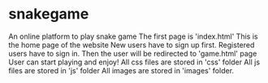 # snakegame
An online platform to play snake game
The first page is 'index.html'
This is the home page of the website
New users have to  sign up first.
Registered users have to sign in.
Then the user will be redirected to 'game.html' page
User can start playing and enjoy!
All css files are stored in 'css' folder
All js files are stored in 'js' folder
All images are stored in 'images' folder.
